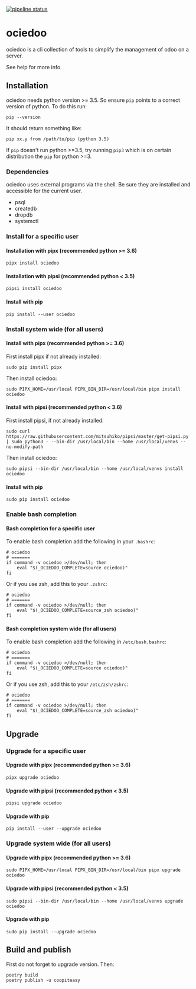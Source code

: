 [![pipeline status](https://gitlab.com/coopiteasy/ociedoo/badges/master/pipeline.svg)](https://gitlab.com/coopiteasy/ociedoo)

ociedoo
=======

ociedoo is a cli collection of tools to simplify the management of odoo
on a server.

See help for more info.


Installation
------------

ociedoo needs python version >= 3.5. So ensure `pip` points to a correct
version of python. To do this run:
```shell
pip --version
```

It should return something like:
```
pip xx.y from /path/to/pip (python 3.5)
```

If `pip` doesn't run python >=3.5, try running `pip3` which is on
certain distribution the `pip` for python >=3.


### Dependencies

ociedoo uses external programs via the shell. Be sure they are installed
and accessible for the current user.

- psql
- createdb
- dropdb
- systemctl


### Install for a specific user


#### Installation with pipx (recommended python >= 3.6)

```shell
pipx install ociedoo
```


#### Installation with pipsi (recommended python < 3.5)

```shell
pipsi install ociedoo
```


#### Install with pip

```shell
pip install --user ociedoo
```


### Install system wide (for all users)


#### Install with pipx (recommended python >= 3.6)

First install pipx if not already installed:
```shell
sudo pip install pipx
```

Then install ociedoo:
```shell
sudo PIPX_HOME=/usr/local PIPX_BIN_DIR=/usr/local/bin pipx install ociedoo
```


#### Install with pipsi (recommended python < 3.6)

First install pipsi, if not already installed:
```shell
sudo curl https://raw.githubusercontent.com/mitsuhiko/pipsi/master/get-pipsi.py | sudo python3 - --bin-dir /usr/local/bin --home /usr/local/venvs --no-modify-path
```

Then install ociedoo:
```shell
sudo pipsi --bin-dir /usr/local/bin --home /usr/local/venvs install ociedoo
```


#### Install with pip
```shell
sudo pip install ociedoo
```


### Enable bash completion


#### Bash completion for a specific user

To enable bash completion add the following in your `.bashrc`:

```shell
# ociedoo
# =======
if command -v ociedoo >/dev/null; then
    eval "$(_OCIEDOO_COMPLETE=source ociedoo)"
fi
```

Or if you use zsh, add this to your `.zshrc`:
```shell
# ociedoo
# =======
if command -v ociedoo >/dev/null; then
    eval "$(_OCIEDOO_COMPLETE=source_zsh ociedoo)"
fi
```


#### Bash completion system wide (for all users)

To enable bash completion add the following in `/etc/bash.bashrc`:
```shell
# ociedoo
# =======
if command -v ociedoo >/dev/null; then
    eval "$(_OCIEDOO_COMPLETE=source ociedoo)"
fi
```

Or if you use zsh, add this to your `/etc/zsh/zshrc`:
```shell
# ociedoo
# =======
if command -v ociedoo >/dev/null; then
    eval "$(_OCIEDOO_COMPLETE=source_zsh ociedoo)"
fi
```


Upgrade
-------


### Upgrade for a specific user


#### Upgrade with pipx (recommended python >= 3.6)

```shell
pipx upgrade ociedoo
```


#### Upgrade with pipsi (recommended python < 3.5)

```shell
pipsi upgrade ociedoo
```


#### Upgrade with pip

```shell
pip install --user --upgrade ociedoo
```


### Upgrade system wide (for all users)


#### Upgrade with pipx (recommended python >= 3.6)

```shell
sudo PIPX_HOME=/usr/local PIPX_BIN_DIR=/usr/local/bin pipx upgrade ociedoo
```


#### Upgrade with pipsi (recommended python < 3.5)

```shell
sudo pipsi --bin-dir /usr/local/bin --home /usr/local/venvs upgrade ociedoo
```


#### Upgrade with pip

```shell
sudo pip install --upgrade ociedoo
```

Build and publish
-----------------

First do not forget to upgrade version. Then:

```shell
poetry build
poetry publish -u coopiteasy
